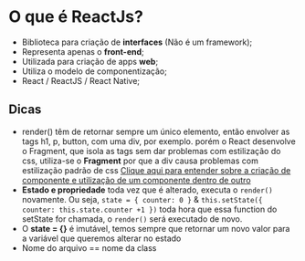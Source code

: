 # O que é ReactJs?

- Biblioteca para criação de **interfaces** (Não é um framework);
- Representa apenas o **front-end**;
- Utilizada para criação de apps **web**;
- Utiliza o modelo de componentização;
- React / ReactJS / React Native;

## Dicas

- render() têm de retornar sempre um único elemento,
  então envolver as tags h1, p, button, com uma div, por exemplo.
  porém o React desenvolve o Fragment, que isola as tags sem dar problemas com estilização do css, utiliza-se o **Fragment** por que a div causa problemas com estilização padrão de css [Clique aqui para entender sobre a criação de componente e utilização de um componente dentro de outro](https://github.com/ThatsMiguel/ReactJS/commit/147d784967bf23b466ba11892c1fd29a86983181)
- **Estado e propriedade** toda vez que é alterado, executa o `render()` novamente. Ou seja, `state = { counter: 0 }` & `this.setState({ counter: this.state.counter +1 })` toda hora que essa function do setState for chamada, o `render()` será executado de novo.
- O **state = {}** é imutável, temos sempre que retornar um novo valor para a variável que queremos alterar no estado
- Nome do arquivo == nome da class
